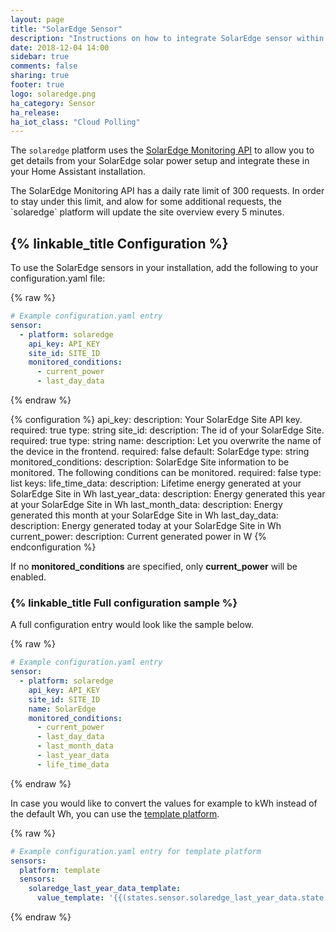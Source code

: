 ```yaml
---
layout: page
title: "SolarEdge Sensor"
description: "Instructions on how to integrate SolarEdge sensor within Home Assistant."
date: 2018-12-04 14:00
sidebar: true
comments: false
sharing: true
footer: true
logo: solaredge.png
ha_category: Sensor
ha_release: 
ha_iot_class: "Cloud Polling"
---
```


The `solaredge` platform uses the [SolarEdge Monitoring API](https://www.solaredge.com/sites/default/files/se_monitoring_api.pdf) to allow you to get details from your SolarEdge solar power setup and integrate these in your Home Assistant installation.

<p class='note'>
The SolarEdge Monitoring API has a daily rate limit of 300 requests. In order to stay under this limit, and alow for some additional requests, the `solaredge` platform will update the site overview every 5 minutes.
</p>

## {% linkable_title Configuration %}

To use the SolarEdge sensors in your installation, add the following to your configuration.yaml file:

{% raw %}
```yaml
# Example configuration.yaml entry
sensor:
  - platform: solaredge
    api_key: API_KEY
    site_id: SITE_ID
    monitored_conditions:
      - current_power
      - last_day_data
```
{% endraw %}

{% configuration %}
api_key:
  description: Your SolarEdge Site API key.
  required: true
  type: string
site_id:
  description: The id of your SolarEdge Site.
  required: true
  type: string
name:
  description: Let you overwrite the name of the device in the frontend.
  required: false
  default: SolarEdge
  type: string
monitored_conditions:
  description: SolarEdge Site information to be monitored. The following conditions can be monitored.
  required: false
  type: list
  keys:
    life_time_data:
      description: Lifetime energy generated at your SolarEdge Site in Wh
    last_year_data:
      description: Energy generated this year at your SolarEdge Site in Wh
    last_month_data:
      description: Energy generated this month at your SolarEdge Site in Wh
    last_day_data:
      description: Energy generated today at your SolarEdge Site in Wh
    current_power:
      description: Current generated power in W
{% endconfiguration %}

If no **monitored_conditions** are specified, only **current_power** will be enabled.

### {% linkable_title Full configuration sample %}

A full configuration entry would look like the sample below.

{% raw %}
```yaml
# Example configuration.yaml entry
sensor:
  - platform: solaredge
    api_key: API_KEY
    site_id: SITE_ID
    name: SolarEdge
    monitored_conditions:
      - current_power
      - last_day_data
      - last_month_data
      - last_year_data
      - life_time_data
```
{% endraw %}

In case you would like to convert the values for example to kWh instead of the default Wh, you can use the [template platform](/components/sensor.template/).

{% raw %}
```yaml
# Example configuration.yaml entry for template platform
sensors:
  platform: template
  sensors:
    solaredge_last_year_data_template:
      value_template: '{{(states.sensor.solaredge_last_year_data.state | float / 1000) | round(2)}}'
```
{% endraw %}
